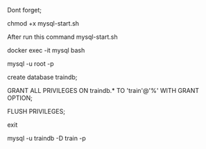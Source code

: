 Dont forget;

chmod +x mysql-start.sh

After run this command mysql-start.sh

docker exec -it mysql bash

mysql -u root -p

create database traindb;

GRANT ALL PRIVILEGES ON traindb.* TO 'train'@'%' WITH GRANT OPTION;

FLUSH PRIVILEGES;

exit

mysql -u traindb -D train -p
